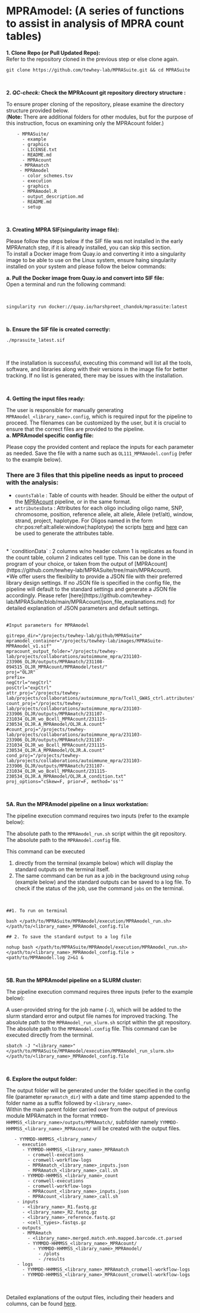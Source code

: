 # MPRAmodel: (A series of functions to assist in analysis of MPRA count tables)

**1. Clone Repo (or Pull Updated Repo):**
<br>
Refer to the repository cloned in the previous step or else clone again.

```
git clone https://github.com/tewhey-lab/MPRASuite.git && cd MPRASuite
```
<br>

**2. **_QC-check:_** Check the MPRAcount git repository directory structure :**

To ensure proper cloning of the repository, please examine the directory structure provided below. <br>
(**Note:** There are additional folders for other modules, but for the purpose of this instruction, focus on examining only the MPRAcount folder.)
<br>

```
    - MPRASuite/  
      - example
      - graphics
      - LICENSE.txt
      - README.md
      - MPRAcount
     - MPRAmatch
     - MPRAmodel
      - color_schemes.tsv
      - execution
      - graphics
      - MPRAmodel.R
      - output_description.md
      - README.md
      - setup

```
<br>

**3. Creating MPRA SIF(singularity image file):**

Please follow the steps below if the SIF file was not installed in the early MPRAmatch step, if it is already installed, you can skip this section.
<br>
To install a Docker image from Quay.io and converting it into a singularity image to be able to use on the Linux system, ensure haing singularity installed on your system and please follow the below commands:

**a. Pull the Docker image from Quay.io and convert into SIF file:**
<br>
Open a terminal and run the following command:

<br>

```
singularity run docker://quay.io/harshpreet_chandok/mprasuite:latest
```
<br>

**b. Ensure the SIF file is created correctly:**
<br>
```
./mprasuite_latest.sif
```
<br>

If the installation is successful, executing this command will list all the tools, software, and libraries along with their versions in the image file for better tracking. If no list is generated, there may be issues with the installation.

<br>


**4.  Getting the input files ready:**

The user is responsible for manually generating ```MPRAmodel_<library_name>.config```, which is required input for the pipeline to proceed. The filenames can be customized by the user, but it is crucial to ensure that the correct files are provided to the pipeline.
<br>
**a.  MPRAmodel specific config file:**
<br>

Please copy the provided content and replace the inputs for each parameter as needed. Save the file with a name such as `OL111_MPRAmodel.config` (refer to the example below).
<br>
### There are 3 files that this pipeline needs as input to proceed with the analysis: <br>
   * `countsTable` : Table of counts with header. Should be either the output of the [MPRAcount](https://github.com/tewhey-lab/MPRASuite/tree/main/MPRAcount) pipeline, or in the same format. <br>
   * `attributesData` : Attributes for each oligo including oligo name, SNP, chromosome, position, reference allele, alt allele, Allele (ref/alt), window, strand, project, haplotype. For Oligos named in the form chr:pos:ref:alt:allele:window(:haplotype) the scripts [here](https://github.com/tewhey-lab/tag_analysis_WDL/blob/master/scripts/make_infile.py) and [here](https://github.com/tewhey-lab/tag_analysis_WDL/blob/master/scripts/make_attributes_oligo.pl) can be used to generate the attributes table.
<br>
   * `conditionData` : 2 columns w/no header column 1 is replicates as found in the count table, column 2 indicates cell type. This can be done in the program of your choice, or taken from the output of [MPRAcount](https://github.com/tewhey-lab/MPRASuite/tree/main/MPRAcount).


<br>
*We offer users the flexibility to provide a JSON file with their preferred library design settings. If no JSON file is specified in the config file, the pipeline will default to the standard settings and generate a JSON file accordingly. Please refer [here](https://github.com/tewhey-lab/MPRASuite/blob/main/MPRAcount/json_file_explanations.md) for detailed explanation of JSON parameters and default settings.
<br>
<br>


```
#Input parameters for MPRAmodel

gitrepo_dir="/projects/tewhey-lab/github/MPRASuite"
mpramodel_container="/projects/tewhey-lab/images/MPRASuite-MPRAmodel_v1.sif"
mpracount_output_folder="/projects/tewhey-lab/projects/collaborations/autoimmune_mpra/231103-233906_OLJR/outputs/MPRAmatch/231108-094515_OLJR_MPRAcount/MPRAmodel/test/"
proj="OLJR"
prefix=
negCtrl="negCtrl"
posCtrl="expCtrl"
attr_proj="/projects/tewhey-lab/projects/collaborations/autoimmune_mpra/Tcell_GWAS_ctrl.attributes"
count_proj="/projects/tewhey-lab/projects/collaborations/autoimmune_mpra/231103-233906_OLJR/outputs/MPRAmatch/231107-231034_OLJR_wo_Bcell_MPRAcount/231115-230534_OLJR.A_MPRAmodel/OLJR.A.count"
#count_proj="/projects/tewhey-lab/projects/collaborations/autoimmune_mpra/231103-233906_OLJR/outputs/MPRAmatch/231107-231034_OLJR_wo_Bcell_MPRAcount/231115-230534_OLJR.A_MPRAmodel/OLJR.A.count"
cond_proj="/projects/tewhey-lab/projects/collaborations/autoimmune_mpra/231103-233906_OLJR/outputs/MPRAmatch/231107-231034_OLJR_wo_Bcell_MPRAcount/231115-230534_OLJR.A_MPRAmodel/OLJR.A_condition.txt"
proj_options="cSkew=F, prior=F, method='ss'"

```
<br>

**5A. Run the MPRAmodel pipeline on a linux workstation:**

The pipeline execution command requires two inputs (refer to the example below):

The absolute path to the ```MPRAmodel_run.sh``` script within the git repository.
The absolute path to the ```MPRAmodel.config``` file. 

This command can be executed <br>
1. directly from the terminal (example below) which will display the standard outputs on the terminal itself.
2. The same command can be run as a job in the background using ```nohup``` (example below) and the standard outputs can be saved to a log file. To check if the status of the job, use the command ```jobs``` on the terminal.
<br>

```
##1. To run on terminal

bash </path/to/MPRASuite/MPRAmodel/execution/MPRAmodel_run.sh> </path/to/<library_name>_MPRAmodel_config.file

## 2. To save the standard output to a log file

nohup bash </path/to/MPRASuite/MPRAmodel/execution/MPRAmodel_run.sh> </path/to/<library_name>_MPRAmodel_config.file > <path/to/MPRAmodel.log 2>&1 &

```
<br>
 

**5B. Run the MPRAmodel pipeline on a SLURM cluster:**

The pipeline execution command requires three inputs (refer to the example below):

A user-provided string for the job name (```-J```), which will be added to the slurm standard error and output file names for improved tracking.
The absolute path to the ```MPRAmodel_run_slurm.sh``` script within the git repository.
The absolute path to the ```MPRAmodel.config``` file. 
This command can be executed directly from the terminal.

```
sbatch -J "<library_name>" </path/to/MPRASuite/MPRAmodel/execution/MPRAmodel_run_slurm.sh> </path/to/<library_name>_MPRAmodel_config.file
```
<br>

**6. Explore the output folder:**

The output folder will be generated under the folder specified in the config file (parameter ```mpramatch_dir```) with a date and time stamp appended to the folder name as a suffix followed by ```<library_name>```. <br>
Within the main parent folder carried over from the output of previous module MPRAmatch in the format `YYMMDD-HHMMSS_<library_name>/outputs/MPRAmatch/`, subfolder namely `YYMMDD-HHMMSS_<library_name>_MPRAcount/` will be created with the output files.
<br>

```
   - YYMMDD-HHMMSS_<library_name>/
    - execution
      - YYMMDD-HHMMSS_<library_name>_MPRAmatch
        - cromwell-executions
        - cromwell-workflow-logs
        - MPRAmatch_<library_name>_inputs.json
        - MPRAmatch_<library_name>_call.sh
      - YYMMDD-HHMMSS_<library_name>_count
        - cromwell-executions
        - cromwell-workflow-logs
        - MPRAcount_<library_name>_inputs.json
        - MPRAcount_<library_name>_call.sh
    - inputs
      - <library_name>_R1.fastq.gz
      - <library_name>_R2.fastq.gz
      - <library_name>_reference.fastq.gz
      - <cell_types>.fastqs.gz
    - outputs
      - MPRAmatch
        - <library_name>.merged.match.enh.mapped.barcode.ct.parsed
        - YYMMDD-HHMMSS_<library_name>_MPRAcount/
          - YYMMDD-HHMMSS_<library_name>_MPRAmodel/
            - /plots
            - /results
    - logs
      - YYMMDD-HHMMSS_<library_name>_MPRAmatch_cromwell-workflow-logs
      - YYMMDD-HHMMSS_<library_name>_MPRAcount_cromwell-workflow-logs

```
<br>

Detailed explanations of the output files, including their headers and columns, can be found [here](https://github.com/tewhey-lab/MPRASuite/blob/main/MPRAmodel/output_file_explanations.md).

